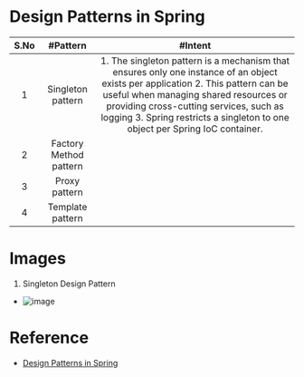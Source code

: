 # Design Patterns in Spring
|S.No | #Pattern  | #Intent |
| :---: | :---: | :---: |
|1 | Singleton pattern |1. The singleton pattern is a mechanism that ensures only one instance of an object exists per application 2. This pattern can be useful when managing shared resources or providing cross-cutting services, such as logging 3. Spring restricts a singleton to one object per Spring IoC container.  |
|2 | Factory Method pattern |  |
|3 | Proxy pattern |  |
|4 | Template pattern |  |

# Images
1. Singleton Design Pattern
* ![image](https://user-images.githubusercontent.com/7721150/176998782-29ef6c26-73d7-4580-8e28-88c4e2fd1130.png)

# Reference
* [Design Patterns in Spring](https://www.baeldung.com/spring-framework-design-patterns)
